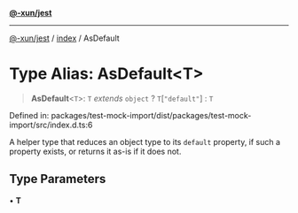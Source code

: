 [**@-xun/jest**](../../README.md)

***

[@-xun/jest](../../README.md) / [index](../README.md) / AsDefault

# Type Alias: AsDefault\<T\>

> **AsDefault**\<`T`\>: `T` *extends* `object` ? `T`\[`"default"`\] : `T`

Defined in: packages/test-mock-import/dist/packages/test-mock-import/src/index.d.ts:6

A helper type that reduces an object type to its `default` property, if such
a property exists, or returns it as-is if it does not.

## Type Parameters

• **T**
